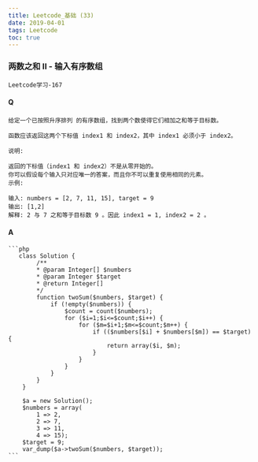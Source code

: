 ```yaml
---
title: Leetcode_基础 (33)
date: 2019-04-01
tags: Leetcode
toc: true
---
```


### 两数之和 II - 输入有序数组
    Leetcode学习-167

<!-- more -->

#### Q
    给定一个已按照升序排列 的有序数组，找到两个数使得它们相加之和等于目标数。

    函数应该返回这两个下标值 index1 和 index2，其中 index1 必须小于 index2。

    说明:

    返回的下标值（index1 和 index2）不是从零开始的。
    你可以假设每个输入只对应唯一的答案，而且你不可以重复使用相同的元素。
    示例:

    输入: numbers = [2, 7, 11, 15], target = 9
    输出: [1,2]
    解释: 2 与 7 之和等于目标数 9 。因此 index1 = 1, index2 = 2 。

#### A
    ```php
       class Solution {
            /**
            * @param Integer[] $numbers
            * @param Integer $target
            * @return Integer[]
            */
            function twoSum($numbers, $target) {
                if (!empty($numbers)) {
                    $count = count($numbers);
                    for ($i=1;$i<=$count;$i++) {
                        for ($m=$i+1;$m<=$count;$m++) {
                            if (($numbers[$i] + $numbers[$m]) == $target) {
                                return array($i, $m);
                            }
                        }
                    }
                }
            }
        }

        $a = new Solution();
        $numbers = array(
            1 => 2, 
            2 => 7, 
            3 => 11, 
            4 => 15);
        $target = 9;
        var_dump($a->twoSum($numbers, $target));
    ```
